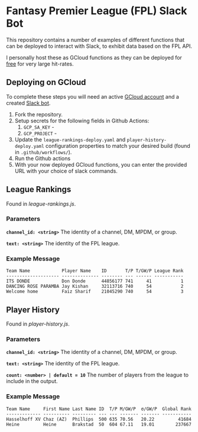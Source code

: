 # Fantasy Premier League (FPL) Slack Bot

This repository contains a number of examples of different functions 
that can be deployed to interact with Slack, to exhibit data based on
the FPL API.

I personally host these as GCloud functions as they can be deployed for
[free](https://cloud.google.com/functions/pricing) for very large hit-rates.

## Deploying on GCloud

To complete these steps you will need an active [GCloud account](https://cloud.google.com/sdk/gcloud/reference/auth/login) 
and a created [Slack bot](https://api.slack.com/apps?new_app=1).

1) Fork the repository.
2) Setup secrets for the following fields in Github Actions:
   1) `GCP_SA_KEY` - 
   2) `GCP_PROJECT` -
3) Update the `league-rankings-deploy.yaml` and `player-history-deploy.yaml` configuration
properties to match your desired build (found in `.github/workflows/`).
4) Run the Github actions
5) With your now deployed GCloud functions, you can enter the provided URL with
your choice of slack commands. 

## League Rankings

Found in *league-rankings.js*.

### Parameters 

__`channel_id: <string>`__ The identity of a channel, DM, MPDM, or group.

__`text: <string>`__ The identity of the FPL league.

### Example Message

```
Team Name            Player Name    ID       T/P T/GW/P League Rank
-------------------- -------------- -------- --- ------ -----------
ITS DONDE            Don Donde      44856177 741     41           1
DANCING ROSE PARAMBA Jay Kishan     32113716 740     54           2
Welcome home         Faiz Sharif    21045290 740     54           3
```

## Player History

Found in *player-history.js*.

### Parameters

__`channel_id: <string>`__ The identity of a channel, DM, MPDM, or group.

__`text: <string>`__ The identity of the FPL league.

__`count: <number> | default = 10`__ The number of players from the league
to include in the output.

### Example Message

```
Team Name     First Name Last Name ID  T/P Μ/GW/P  σ/GW/P  Global Rank
------------- ---------- --------- --- --- ------- ------- -----------
Hasselhoff XV Chaz (AZ)  Phillips  500 635 70.56   20.22         41684
Heine         Heine      Brakstad  50  604 67.11   19.01        237667
```
